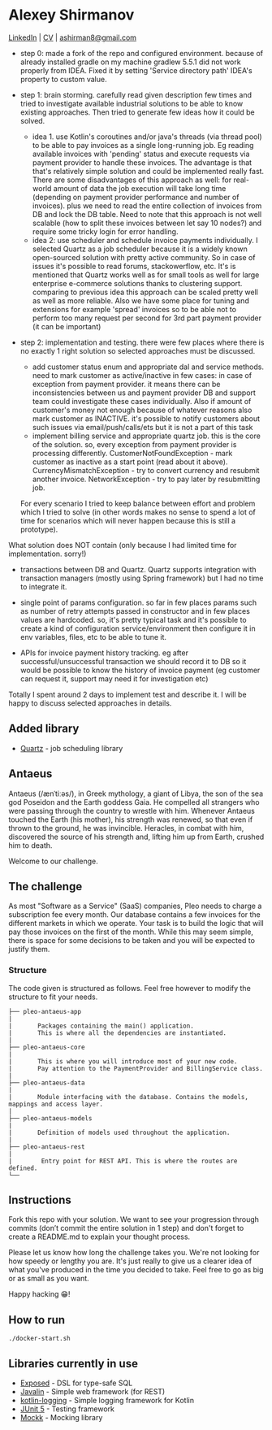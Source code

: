# Alexey Shirmanov 

[LinkedIn](https://www.linkedin.com/in/alexey-shirmanov/) | [CV](http://ashirman.github.io) | ashirman8@gmail.com

- step 0: made a fork of the repo and configured environment. because of already installed gradle on my machine gradlew 5.5.1 
did not work properly from IDEA. Fixed it by setting 'Service directory path' IDEA's property to custom value.

- step 1: brain storming. carefully read given description few times and tried to investigate available industrial solutions 
 to be able to know existing approaches. Then tried to generate few ideas how it could be solved.

    - idea 1. use Kotlin's coroutines and/or java's threads (via thread pool) to be able to pay invoices as a single long-running job. 
    Eg reading available invoices with 'pending' status and execute requests via payment provider to handle these invoices.
    The advantage is that that's relatively simple solution and could be implemented really fast. There are some disadvantages of 
    this approach as well: for real-world amount of data the job execution will take long time (depending on payment provider performance and number of invoices).
    plus we need to read the entire collection of invoices from DB and lock the DB table. Need to note that this approach is not well scalable (how to split these invoices 
    between let say 10 nodes?) and require some tricky login for error handling. 
    - idea 2: use scheduler and schedule invoice payments individually. I selected Quartz as a job scheduler because it is a widely known 
    open-sourced solution with pretty active community. So in case of issues it's possible to read forums, stackowerflow, etc. It's is mentioned that 
    Quartz works well as for small tools as well for large enterprise e-commerce solutions thanks to clustering support. comparing to previous idea this 
    approach can be scaled pretty well as well as more reliable. Also we have some place for tuning and extensions for example 'spread' invoices so
    to be able not to perform too many request per second for 3rd part payment provider (it can be important)
    
- step 2: implementation and testing. there were few places where there is no exactly 1 right solution so selected approaches must be discussed.
    - add customer status enum and appropriate dal and service methods. need to mark customer as active/inactive in few cases: in case of exception from payment provider. it means there can be inconsistencies
    between us and payment provider DB and support team could investigate these cases individually.
    Also if amount of customer's money not enough because of whatever reasons also mark customer as INACTIVE. it's possible
    to notify customers about such issues via email/push/calls/ets but it is not a part of this task
    - implement billing service and appropriate quartz job. this is the core of the solution. so, every exception from payment provider is processing 
    differently. CustomerNotFoundException - mark customer as inactive as a start point (read about it above). CurrencyMismatchException - try to convert currency and resubmit another invoice.
    NetworkException - try to pay later by resubmitting job.
    
   For every scenario I tried to keep balance between effort and problem which I tried to solve (in other words makes no sense to spend a lot of time for scenarios which will never happen because this is still a prototype).
    
What solution does NOT contain (only because I had limited time for implementation. sorry!)

   - transactions between DB and Quartz. Quartz supports integration with transaction managers (mostly using Spring framework) but I had no time to integrate it.
   
   - single point of params configuration. so far in few places params such as number of retry attempts passed in constructor 
  and in few places values are hardcoded. so, it's pretty typical task and it's possible to create a kind of configuration service/environment then configure it in env variables, files, etc to be able to tune it.
  
   - APIs for invoice payment history tracking. eg after successful/unsuccessful transaction we should record it to DB so it would be possible 
    to know the history of invoice payment (eg customer can request it, support may need it for investigation etc)
    
Totally I spent around 2 days to implement test and describe it. I will be happy to discuss selected approaches in details.

## Added library
* [Quartz](http://www.quartz-scheduler.org/) - job scheduling library

## Antaeus

Antaeus (/ænˈtiːəs/), in Greek mythology, a giant of Libya, the son of the sea god Poseidon and the Earth goddess Gaia. He compelled all strangers who were passing through the country to wrestle with him. Whenever Antaeus touched the Earth (his mother), his strength was renewed, so that even if thrown to the ground, he was invincible. Heracles, in combat with him, discovered the source of his strength and, lifting him up from Earth, crushed him to death.

Welcome to our challenge.

## The challenge

As most "Software as a Service" (SaaS) companies, Pleo needs to charge a subscription fee every month. Our database contains a few invoices for the different markets in which we operate. Your task is to build the logic that will pay those invoices on the first of the month. While this may seem simple, there is space for some decisions to be taken and you will be expected to justify them.

### Structure
The code given is structured as follows. Feel free however to modify the structure to fit your needs.
```
├── pleo-antaeus-app
|
|       Packages containing the main() application. 
|       This is where all the dependencies are instantiated.
|
├── pleo-antaeus-core
|
|       This is where you will introduce most of your new code.
|       Pay attention to the PaymentProvider and BillingService class.
|
├── pleo-antaeus-data
|
|       Module interfacing with the database. Contains the models, mappings and access layer.
|
├── pleo-antaeus-models
|
|       Definition of models used throughout the application.
|
├── pleo-antaeus-rest
|
|        Entry point for REST API. This is where the routes are defined.
└──
```

## Instructions
Fork this repo with your solution. We want to see your progression through commits (don’t commit the entire solution in 1 step) and don't forget to create a README.md to explain your thought process.

Please let us know how long the challenge takes you. We're not looking for how speedy or lengthy you are. It's just really to give us a clearer idea of what you've produced in the time you decided to take. Feel free to go as big or as small as you want.

Happy hacking 😁!

## How to run
```
./docker-start.sh
```

## Libraries currently in use
* [Exposed](https://github.com/JetBrains/Exposed) - DSL for type-safe SQL
* [Javalin](https://javalin.io/) - Simple web framework (for REST)
* [kotlin-logging](https://github.com/MicroUtils/kotlin-logging) - Simple logging framework for Kotlin
* [JUnit 5](https://junit.org/junit5/) - Testing framework
* [Mockk](https://mockk.io/) - Mocking library
